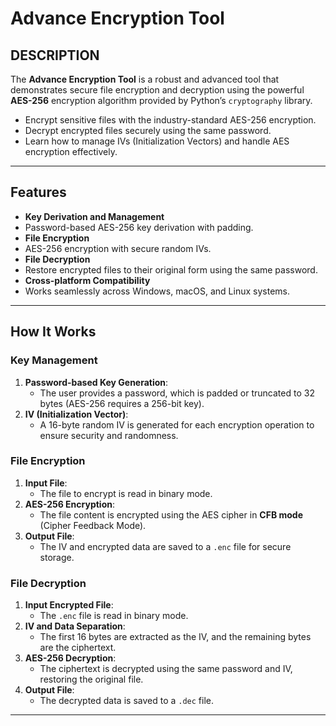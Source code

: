# Advance Encryption Tool

## DESCRIPTION

The **Advance Encryption Tool** is a robust and advanced tool that demonstrates secure file encryption and decryption using the powerful **AES-256** encryption algorithm provided by Python’s `cryptography` library.

-  Encrypt sensitive files with the industry-standard AES-256 encryption.
-  Decrypt encrypted files securely using the same password.
-  Learn how to manage IVs (Initialization Vectors) and handle AES encryption effectively.

---

## Features

-  **Key Derivation and Management**
  - Password-based AES-256 key derivation with padding.
-  **File Encryption**
  - AES-256 encryption with secure random IVs.
-  **File Decryption**
  - Restore encrypted files to their original form using the same password.
-  **Cross-platform Compatibility**
  - Works seamlessly across Windows, macOS, and Linux systems.

---

## How It Works

### Key Management

1. **Password-based Key Generation**:
   - The user provides a password, which is padded or truncated to 32 bytes (AES-256 requires a 256-bit key).
2. **IV (Initialization Vector)**:
   - A 16-byte random IV is generated for each encryption operation to ensure security and randomness.

### File Encryption

1. **Input File**:
   - The file to encrypt is read in binary mode.
2. **AES-256 Encryption**:
   - The file content is encrypted using the AES cipher in **CFB mode** (Cipher Feedback Mode).
3. **Output File**:
   - The IV and encrypted data are saved to a `.enc` file for secure storage.

### File Decryption

1. **Input Encrypted File**:
   - The `.enc` file is read in binary mode.
2. **IV and Data Separation**:
   - The first 16 bytes are extracted as the IV, and the remaining bytes are the ciphertext.
3. **AES-256 Decryption**:
   - The ciphertext is decrypted using the same password and IV, restoring the original file.
4. **Output File**:
   - The decrypted data is saved to a `.dec` file.

---
